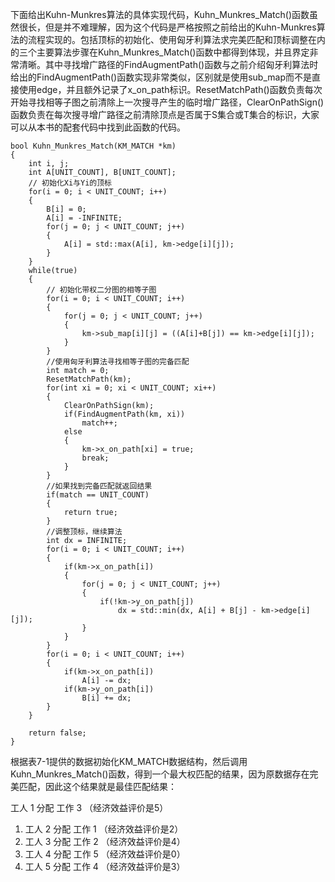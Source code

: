 下面给出Kuhn-Munkres算法的具体实现代码，Kuhn\_Munkres\_Match\(\)函数虽然很长，但是并不难理解，因为这个代码是严格按照之前给出的Kuhn-Munkres算法的流程实现的。包括顶标的初始化、使用匈牙利算法求完美匹配和顶标调整在内的三个主要算法步骤在Kuhn\_Munkres\_Match\(\)函数中都得到体现，并且界定非常清晰。其中寻找增广路径的FindAugmentPath\(\)函数与之前介绍匈牙利算法时给出的FindAugmentPath\(\)函数实现非常类似，区别就是使用sub\_map而不是直接使用edge，并且额外记录了x\_on\_path标识。ResetMatchPath\(\)函数负责每次开始寻找相等子图之前清除上一次搜寻产生的临时增广路径，ClearOnPathSign\(\)函数负责在每次搜寻增广路径之前清除顶点是否属于S集合或T集合的标识，大家可以从本书的配套代码中找到此函数的代码。

```
bool Kuhn_Munkres_Match(KM_MATCH *km)   
{  
    int i, j;  
    int A[UNIT_COUNT], B[UNIT_COUNT];  
    // 初始化Xi与Yi的顶标  
    for(i = 0; i < UNIT_COUNT; i++)   
    {  
        B[i] = 0;  
        A[i] = -INFINITE;  
        for(j = 0; j < UNIT_COUNT; j++)   
        {  
            A[i] = std::max(A[i], km->edge[i][j]);  
        }  
    }  
    while(true)   
    {  
        // 初始化带权二分图的相等子图  
        for(i = 0; i < UNIT_COUNT; i++)  
        {  
            for(j = 0; j < UNIT_COUNT; j++)   
            {  
                km->sub_map[i][j] = ((A[i]+B[j]) == km->edge[i][j]);  
            }  
        }  
        //使用匈牙利算法寻找相等子图的完备匹配  
        int match = 0;  
        ResetMatchPath(km);  
        for(int xi = 0; xi < UNIT_COUNT; xi++)   
        {  
            ClearOnPathSign(km);  
            if(FindAugmentPath(km, xi))   
                match++;  
            else   
            {  
                km->x_on_path[xi] = true;  
                break;  
            }  
        }  
        //如果找到完备匹配就返回结果  
        if(match == UNIT_COUNT)  
        {  
            return true;  
        }  
        //调整顶标，继续算法  
        int dx = INFINITE;  
        for(i = 0; i < UNIT_COUNT; i++)   
        {  
            if(km->x_on_path[i])  
            {  
                for(j = 0; j < UNIT_COUNT; j++)   
                {  
                    if(!km->y_on_path[j])   
                        dx = std::min(dx, A[i] + B[j] - km->edge[i][j]);  
                }  
            }  
        }  
        for(i = 0; i < UNIT_COUNT; i++)   
        {  
            if(km->x_on_path[i])   
                A[i] -= dx;  
            if(km->y_on_path[i])   
                B[i] += dx;  
        }  
    }  

    return false;  
}
```

根据表7-1提供的数据初始化KM\_MATCH数据结构，然后调用Kuhn\_Munkres\_Match\(\)函数，得到一个最大权匹配的结果，因为原数据存在完美匹配，因此这个结果就是最佳匹配结果：

工人 1 分配 工作 3 （经济效益评价是5）  

1. 工人 2 分配 工作 1 （经济效益评价是2）  
2. 工人 3 分配 工作 2 （经济效益评价是4）  
3. 工人 4 分配 工作 5 （经济效益评价是0）  
4. 工人 5 分配 工作 4 （经济效益评价是3） 




